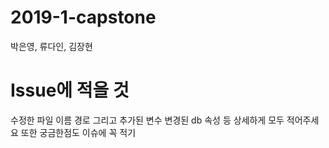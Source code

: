 # 2019-1-capstone
박은영, 류다인, 김장현

# Issue에 적을 것 
수정한 파일 이름 경로
그리고 추가된 변수 변경된 db 속성 등 
상세하게 모두 적어주세요
또한 궁금한점도 이슈에 꼭 적기
